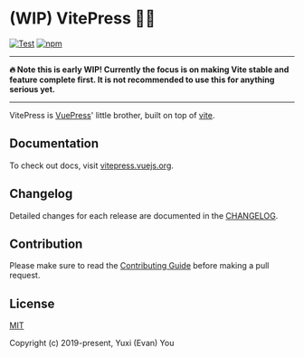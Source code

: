 # (WIP) VitePress 📝💨

[![Test](https://github.com/vuejs/vitepress/workflows/Test/badge.svg)](https://github.com/vuejs/vitepress/actions)
[![npm](https://img.shields.io/npm/v/vitepress)](https://www.npmjs.com/package/vitepress)

---

**:fire: Note this is early WIP! Currently the focus is on making Vite stable and feature complete first. It is not recommended to use this for anything serious yet.**

---

VitePress is [VuePress](http://vuepress.vuejs.org/)' little brother, built on top of [vite](https://github.com/vuejs/vite).

## Documentation

To check out docs, visit [vitepress.vuejs.org](https://vitepress.vuejs.org).

## Changelog

Detailed changes for each release are documented in the [CHANGELOG](https://github.com/vuejs/vitepress/blob/master/CHANGELOG.md).

## Contribution

Please make sure to read the [Contributing Guide](./.github/contributing.md) before making a pull request.

## License

[MIT](https://opensource.org/licenses/MIT)

Copyright (c) 2019-present, Yuxi (Evan) You

